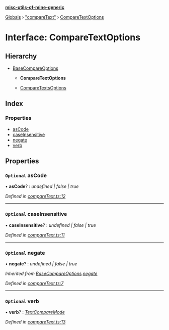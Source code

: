 **[misc-utils-of-mine-generic](../README.md)**

[Globals](../globals.md) › ["compareText"](../modules/_comparetext_.md) › [CompareTextOptions](_comparetext_.comparetextoptions.md)

# Interface: CompareTextOptions

## Hierarchy

* [BaseCompareOptions](_comparetext_.basecompareoptions.md)

  * **CompareTextOptions**

  * [CompareTextsOptions](_comparetext_.comparetextsoptions.md)

## Index

### Properties

* [asCode](_comparetext_.comparetextoptions.md#optional-ascode)
* [caseInsensitive](_comparetext_.comparetextoptions.md#optional-caseinsensitive)
* [negate](_comparetext_.comparetextoptions.md#optional-negate)
* [verb](_comparetext_.comparetextoptions.md#optional-verb)

## Properties

### `Optional` asCode

• **asCode**? : *undefined | false | true*

*Defined in [compareText.ts:12](https://github.com/cancerberoSgx/misc-utils-of-mine/blob/9343be2/misc-utils-of-mine-generic/src/compareText.ts#L12)*

___

### `Optional` caseInsensitive

• **caseInsensitive**? : *undefined | false | true*

*Defined in [compareText.ts:11](https://github.com/cancerberoSgx/misc-utils-of-mine/blob/9343be2/misc-utils-of-mine-generic/src/compareText.ts#L11)*

___

### `Optional` negate

• **negate**? : *undefined | false | true*

*Inherited from [BaseCompareOptions](_comparetext_.basecompareoptions.md).[negate](_comparetext_.basecompareoptions.md#optional-negate)*

*Defined in [compareText.ts:7](https://github.com/cancerberoSgx/misc-utils-of-mine/blob/9343be2/misc-utils-of-mine-generic/src/compareText.ts#L7)*

___

### `Optional` verb

• **verb**? : *[TextCompareMode](../modules/_comparetext_.md#textcomparemode)*

*Defined in [compareText.ts:13](https://github.com/cancerberoSgx/misc-utils-of-mine/blob/9343be2/misc-utils-of-mine-generic/src/compareText.ts#L13)*